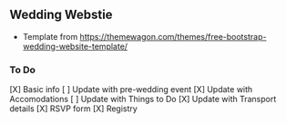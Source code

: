 ## Wedding Webstie

* Template from https://themewagon.com/themes/free-bootstrap-wedding-website-template/

### To Do
[X] Basic info
[ ] Update with pre-wedding event
[X] Update with Accomodations 
[ ] Update with Things to Do 
[X] Update with Transport details
[X] RSVP form
[X] Registry


